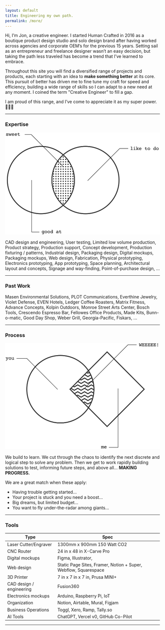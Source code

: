 ```yaml
---
layout: default
title: Engineering my own path.
permalink: /more/
---
```


Hi, I’m Jon, a creative engineer. I started Human Crafted in 2016 as a boutique product design studio and solo design brand after having worked across agencies and corporate OEM’s for the previous 15 years. Setting sail as an entrepreneur and freelance designer wasn’t an easy decision, but taking the path less traveled has become a trend that I’ve learned to embrace.

Throughout this site you will find a diversified range of projects and products, each starting with an idea to **make something better** at its core. This pursuit of better has driven me to fine tune my craft for speed and efficiency, building a wide range of skills so I can adapt to a new need at any moment.  I coined the term "Creative Engineer" to fill a gap. 

I am proud of this range, and I’ve come to appreciate it as my super power. 🦸🏻‍♂️

---

### Expertise

![](/assets/images/vennExpertise.svg)


CAD design and engineering, User testing, Limited low volume production, Product strategy, Production support, Concept development, Production fixturing / patterns, Industrial design, Packaging design, Digital mockups, Packaging mockups, Web design, Fabrication, Physical prototyping, Electronics prototyping, App prototyping, Space planning, Architectural layout and concepts, Signage and way-finding, Point-of-purchase design, ...

---

### Past Work


Masen Environmental Solutions, PLOT Communications, Everthine Jewelry, Violet Defense, EVEN Hotels, Ledger Coffee Roasters, Matrix Fitness, Advance Concepts, Kolpin Outdoors, Monroe Street Arts Center, Bosch Tools, Crescendo Espresso Bar, Fellowes Office Products, Made Kits, Bunn-o-matic, Good Day Shop, Weber Grill, Georgia-Pacific, Fiskars, ...

---

### Process


![](/assets/images/vennColab.svg)

We build to learn. We cut through the chaos to identify the next discrete and logical step to solve any problem. Then we get to work rapidly building solutions to test, informing future steps, and above all... **MAKING PROGRESS.**

We are a great match when these apply:

- Having trouble getting started...
- Your project is stuck and you need a boost...
- Big dreams, but limited budget...
- You want to fly under-the-radar among giants...

---

### Tools

| **Type**                 | **Spec**                                                        |
| ------------------------ | --------------------------------------------------------------- |
| Laser Cutter/Engraver    | 1300mm x 900mm 150 Watt CO2                                     |
| CNC Router               | 24 in x 48 in X-Carve Pro                                       |
| Digital mockups          | Figma, Illustrator,                                             |
| Web design               | Static Page Sites, Framer, Notion + Super, Webflow, Squarespace |
| 3D Printer               | 7 in x 7 in x 7 in, Prusa MINI+                                 |
| CAD design / engineering | Fusion360                                                       |
| Electronics mockups      | Arduino, Raspberry Pi, IoT                                      |
| Organization             | Notion, Airtable, Mural, Figjam                                 |
| Business Operations      | Toggl, Xero, Ramp, Tally.so                                     |
| AI Tools                 | ChatGPT, Vercel v0, GitHub Co-Pilot                             |

---
